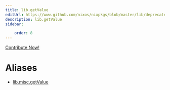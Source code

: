 ```yaml
---
title: lib.getValue
editUrl: https://www.github.com/nixos/nixpkgs/blob/master/lib/deprecated.nix#L66C14
description: lib.getValue
sidebar:

    order: 8
---
```


<a href="https://www.github.com/nixos/nixpkgs/blob/master/lib/deprecated.nix#L66C14">Contribute Now!</a>


# Aliases

- [lib.misc.getValue](/reference/libmisc.getValue)


